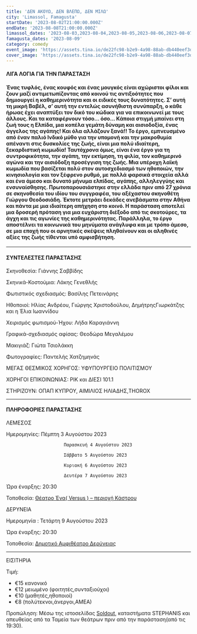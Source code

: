 ```yaml
---
title: 'ΔΕΝ ΑΚΟΥΩ, ΔΕΝ ΒΛΕΠΩ, ΔΕΝ ΜΙΛΩ'
city: 'Limassol, Famagusta'
startDate: '2023-08-02T21:00:00.000Z'
endDate: '2023-08-08T21:00:00.000Z'
limassol_dates: '2023-08-03,2023-08-04,2023-08-05,2023-08-06,2023-08-07'
famagusta_dates: '2023-08-09'
category: comedy
event_image: 'https://assets.tina.io/de22fc98-b2e9-4a98-88ab-db440eef3dc1/1.jpeg'
cover_image: 'https://assets.tina.io/de22fc98-b2e9-4a98-88ab-db440eef3dc1/2.jpeg'
---
```


#### **ΛΙΓΑ ΛΟΓΙΑ ΓΙΑ ΤΗΝ ΠΑΡΑΣΤΑΣΗ**

#### &#xA;Ένας τυφλός,	ένας κουφός	και ένας μουγκός είναι αχώριστοι φίλοι και ζουν μαζί αντιμετωπίζοντας από κοινού	τις αντιξοότητες	που δημιουργεί	η καθημερινότητα	και οι&#xA;ειδικές	τους δυνατότητες.	Σ’ αυτή τη μικρή Βαβέλ,	σ’ αυτή την εντελώς	ασυνήθιστη	συνύπαρξη,	ο κάθε ήρωας	έχει αναπτύξει	τον δικό του κώδικα	για να επικοινωνεί	με τους άλλους.	Και τα καταφέρνουν	τόσο...	όσο... Κάποια	στιγμή	μπαίνει	στη ζωή τους η&#xA;Ελπίδα, μια κοπέλα γεμάτη δύναμη και αισιοδοξία, ένας άγγελος της&#xA;αγάπης! Και όλα αλλάζουν ξανά!!&#xA;Το έργο, εμπνευσμένο από έναν παλιό Ινδικό μύθο για την υπομονή και&#xA;την μακροθυμία	απέναντι	στις δυσκολίες	της ζωής, είναι μια	πολύ&#xA;ιδιαίτερη, ξεκαρδιστική κωμωδία! Ταυτόχρονα όμως, είναι ένα έργο&#xA;για τη συντροφικότητα,	την αγάπη,	την εκτίμηση,	τη φιλία, τον&#xA;καθημερινό αγώνα και την αισιόδοξη προσέγγιση της ζωής.&#xA;Μια υπέροχη λαϊκή κωμωδία που βασίζεται πολύ στον αυτοσχεδιασμό&#xA;των ηθοποιών,	την κινησιολογία	και τον ξέφρενο	ρυθμό,	με πολλά&#xA;φαρσικά	στοιχεία	αλλά και ένα άμεσο και δυνατό	μήνυμα	ελπίδας,&#xA;αγάπης, αλληλεγγύης και ενσυναίσθησης.&#xA;Πρωτοπαρουσιάστηκε στην ελλάδα πριν από 27 χρόνια σε σκηνοθεσία&#xA;του ιδίου του συγγραφέα,	του αξέχαστου	σκηνοθέτη	Γιώργου Θεοδοσιάδη.	Έκτοτε	μετράει	δεκάδες	ανεβάσματα	στην Αθήνα και&#xA;πάντα με μια ιδιαίτερη απήχηση στο κοινό. Η παράσταση αποτελεί μια&#xA;δροσερή πρόταση για μια ευχάριστη διέξοδο από τις σκοτούρες, τα&#xA;άγχη και τις αγωνίες	της καθημερινότητας.	Παράλληλα, το έργο&#xA;αποστέλνει τα κοινωνικά του μηνύματα ανάγλυφα και με τρόπο άμεσο,&#xA;σε μια εποχή που οι αρνητικές σκέψεις πληθαίνουν και οι αληθινές&#xA;αξίες της ζωής τίθενται υπό αμφισβήτηση.

***

#### ΣΥΝΤΕΛΕΣΤΕΣ ΠΑΡΑΣΤΑΣΗΣ

Σκηνοθεσία: Γιάννης Σαββίδης


Σκηνικά-Κοστούμια: Λάκης Γενεθλής


Φωτιστικός σχεδιασμός: Βασίλης Πετεινάρης


Ηθοποιοί: Ηλίας Ανδρέου, Γιώργης Χριστοδούλου, ΔημήτρηςΓιωρκάτζης και η Έλια Ιωαννίδου


Χειρισμός φωτισμού-Ήχου: Λήδα Καραγιάννη


Γραφικά-σχεδιασμός αφίσας: Θεοδώρα Μεγαλέμου


Μακιγιάζ: Γιώτα Τσιολάκκη


Φωτογραφίες: Παντελής Χατζημηνάς


ΜΕΓΑΣ ΘΕΣΜΙΚΟΣ ΧΟΡΗΓΟΣ: ΥΦΥΠΟΥΡΓΕΙΟ ΠΟΛΙΤΙΣΜΟΥ


ΧΟΡΗΓΟΙ ΕΠΙΚΟΙΝΩΝΙΑΣ: ΡΙΚ και ΔΙΕΣΙ 101.1


ΣΤΗΡΙΖΟΥΝ: ΟΠΑΠ ΚΥΠΡΟΥ, ΑΙΜΙΛΙΟΣ ΗΛΙΑΔΗΣ,THOROX

***

#### ΠΛΗΡΟΦΟΡΙΕΣ ΠΑΡΑΣΤΑΣΗΣ

ΛΕΜΕΣΟΣ

Ημερομηνίες:  Πέμπτη 3 Αυγούστου 2023

                          Παρασκευή 4 Αυγούστου 2023

                          Σάββατο 5 Αυγούστου 2023

                          Κυριακή 6 Αυγούστου 2023

                          Δευτέρα 7 Αυγούστου 2023

Ώρα έναρξης: 20:30

Τοποθεσία: [Θέατρο Ένα( Versus ) – περιοχή Κάστρου](?#map)

ΔΕΡΥΝΕΙΑ

Ημερομηνία :   Τετάρτη 9 Αυγούστου 2023                 

Ώρα έναρξης: 20:30

Τοποθεσία: [Δημοτικό Αμφιθέατρο Δερύνειας](?#map)

***

ΕΙΣΙΤΗΡΙΑ

Τιμή:

* €15 κανονικό
* €12 μειωμένο (φοιτητές,συνταξιούχοι)
* €10 (μαθητές,ηθοποιοί)
* €8 (πολύτεκνοι,άνεργοι,ΑΜΕΑ)

Προπώληση: Μέσω της ιστοσελίδας [Soldout](https://www.soldoutticketbox.com/international-festival-of-ancient-greek-drama-2023/?lang=en),  καταστήματα	STEPHANIS	και απευθείας
από τα Ταμεία των θεάτρων πριν από την παράσταση(από τις 19:30).
